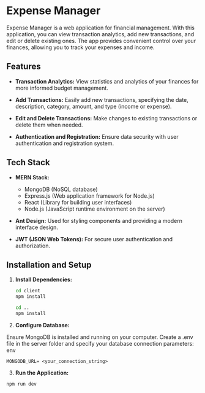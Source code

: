 # Expense Manager

Expense Manager is a web application for financial management. With this application, you can view transaction analytics, add new transactions, and edit or delete existing ones. The app provides convenient control over your finances, allowing you to track your expenses and income.

## Features

- **Transaction Analytics:** View statistics and analytics of your finances for more informed budget management.

- **Add Transactions:** Easily add new transactions, specifying the date, description, category, amount, and type (income or expense).

- **Edit and Delete Transactions:** Make changes to existing transactions or delete them when needed.

- **Authentication and Registration:** Ensure data security with user authentication and registration system.

## Tech Stack

- **MERN Stack:**
  - MongoDB (NoSQL database)
  - Express.js (Web application framework for Node.js)
  - React (Library for building user interfaces)
  - Node.js (JavaScript runtime environment on the server)

- **Ant Design:** Used for styling components and providing a modern interface design.

- **JWT (JSON Web Tokens):** For secure user authentication and authorization.

## Installation and Setup

1. **Install Dependencies:**
   ```bash
   cd client
   npm install

   cd ..
   npm install
   ```

2. **Configure Database:**

Ensure MongoDB is installed and running on your computer.
Create a .env file in the server folder and specify your database connection parameters:
env
```
MONGODB_URL= <your_connection_string>
```
3. **Run the Application:**
```
npm run dev
```
